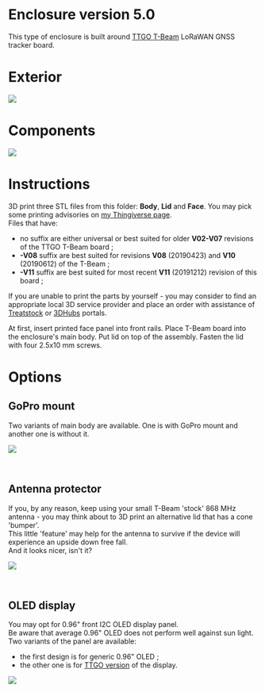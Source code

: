 # Enclosure version 5.0

This type of enclosure is built around [TTGO T-Beam](https://www.aliexpress.com/store/product/TTGO-T-Beam-ESP32-Wi-Fi-Bluetooth-ESP-32-gps-NEO/2090076_32875743018.html) LoRaWAN GNSS tracker board.

# Exterior

![](https://github.com/lyusupov/SoftRF/raw/master/documents/images/SoftRF-Case-v5-Exterior.jpg)

# Components

![](https://github.com/lyusupov/SoftRF/raw/master/documents/images/SoftRF-Case-v5-Components.jpg)

# Instructions

3D print three STL files from this folder: **Body**, **Lid** and **Face**. You may pick some printing advisories on [my Thingiverse page](http://www.thingiverse.com/thing:3041339).<br>
Files that have:
* no suffix are either universal or best suited for older **V02-V07** revisions of the TTGO T-Beam board ;
* **-V08** suffix are best suited for revisions **V08** (20190423) and **V10** (20190612) of the T-Beam ;
* **-V11** suffix are best suited for most recent **V11** (20191212) revision of this board ;

If you are unable to print the parts by yourself - you may consider to find an appropriate local 3D service provider and place an order with assistance of [Treatstock](http://www.treatstock.com) or [3DHubs](http://www.3dhubs.com/) portals.

At first, insert printed face panel into front rails. Place T-Beam board into the enclosure's main body. Put lid on top of the assembly. Fasten the lid with four 2.5x10 mm screws.

# Options

## GoPro mount

Two variants of main body are available. One is with GoPro mount and another one is without it.

![](https://github.com/lyusupov/SoftRF/raw/master/documents/images/SoftRF-Case-v5-Exterior-GoPro.jpg)

<br>

## Antenna protector

If you, by any reason, keep using your small T-Beam 'stock' 868 MHz antenna - you may think about to 3D print an alternative lid that has a cone 'bumper'.<br>
This little 'feature' may help for the antenna to survive if the device will experience an upside down free fall.<br> 
And it looks nicer, isn't it?

![](https://github.com/lyusupov/SoftRF/raw/master/documents/images/SoftRF-Case-v5-bumper.jpg)

<br>


## OLED display

You may opt for 0.96" front I2C OLED display panel.<br>
Be aware that average 0.96" OLED does not perform well against sun light.<br>
Two variants of the panel are available: 
- the first design is for generic 0.96" OLED ;
- the other one is for [TTGO version](https://www.aliexpress.com/item/32922106384.html) of the display.

![](https://github.com/lyusupov/SoftRF/raw/master/documents/images/SoftRF-Case-v5-OLED.jpg)
